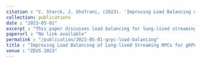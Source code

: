 ```yaml
---
citation : "C. Starck, J. Ghofrani, (2023). 'Improving Load Balancing of Long-lived Streaming RPCs for gRPC-enabled Inter-service Communication.' ZEUS 2023."
collection: publications
date : "2023-05-01"
excerpt : "This paper discusses load balancing for long-lived streaming RPCs in gRPC communication."
paperurl : "No link available"
permalink : "/publication/2023-05-01-grpc-load-balancing"
title : "Improving Load Balancing of Long-lived Streaming RPCs for gRPC-enabled Inter-service Communication"
venue : "ZEUS 2023"
---
```

